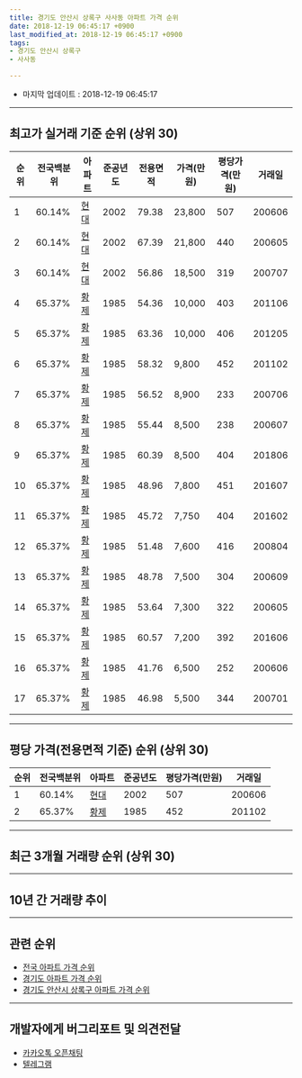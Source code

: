 ```yaml
---
title: 경기도 안산시 상록구 사사동 아파트 가격 순위
date: 2018-12-19 06:45:17 +0900
last_modified_at: 2018-12-19 06:45:17 +0900
tags:
- 경기도 안산시 상록구
- 사사동

---
```


* 마지막 업데이트 : 2018-12-19 06:45:17

---

## 최고가 실거래 기준 순위 (상위 30)


|순위|전국백분위|아파트|준공년도|전용면적|가격(만원)|평당가격(만원)|거래일|
|---|---|---|---|---|---|---|---|
|1|60.14%|[현대](https://search.naver.com/search.naver?query=%EA%B2%BD%EA%B8%B0%EB%8F%84+%EC%95%88%EC%82%B0%EC%8B%9C+%EC%83%81%EB%A1%9D%EA%B5%AC+%EC%82%AC%EC%82%AC%EB%8F%99+%ED%98%84%EB%8C%80)|2002|79.38|23,800|507|200606|
|2|60.14%|[현대](https://search.naver.com/search.naver?query=%EA%B2%BD%EA%B8%B0%EB%8F%84+%EC%95%88%EC%82%B0%EC%8B%9C+%EC%83%81%EB%A1%9D%EA%B5%AC+%EC%82%AC%EC%82%AC%EB%8F%99+%ED%98%84%EB%8C%80)|2002|67.39|21,800|440|200605|
|3|60.14%|[현대](https://search.naver.com/search.naver?query=%EA%B2%BD%EA%B8%B0%EB%8F%84+%EC%95%88%EC%82%B0%EC%8B%9C+%EC%83%81%EB%A1%9D%EA%B5%AC+%EC%82%AC%EC%82%AC%EB%8F%99+%ED%98%84%EB%8C%80)|2002|56.86|18,500|319|200707|
|4|65.37%|[황제](https://search.naver.com/search.naver?query=%EA%B2%BD%EA%B8%B0%EB%8F%84+%EC%95%88%EC%82%B0%EC%8B%9C+%EC%83%81%EB%A1%9D%EA%B5%AC+%EC%82%AC%EC%82%AC%EB%8F%99+%ED%99%A9%EC%A0%9C)|1985|54.36|10,000|403|201106|
|5|65.37%|[황제](https://search.naver.com/search.naver?query=%EA%B2%BD%EA%B8%B0%EB%8F%84+%EC%95%88%EC%82%B0%EC%8B%9C+%EC%83%81%EB%A1%9D%EA%B5%AC+%EC%82%AC%EC%82%AC%EB%8F%99+%ED%99%A9%EC%A0%9C)|1985|63.36|10,000|406|201205|
|6|65.37%|[황제](https://search.naver.com/search.naver?query=%EA%B2%BD%EA%B8%B0%EB%8F%84+%EC%95%88%EC%82%B0%EC%8B%9C+%EC%83%81%EB%A1%9D%EA%B5%AC+%EC%82%AC%EC%82%AC%EB%8F%99+%ED%99%A9%EC%A0%9C)|1985|58.32|9,800|452|201102|
|7|65.37%|[황제](https://search.naver.com/search.naver?query=%EA%B2%BD%EA%B8%B0%EB%8F%84+%EC%95%88%EC%82%B0%EC%8B%9C+%EC%83%81%EB%A1%9D%EA%B5%AC+%EC%82%AC%EC%82%AC%EB%8F%99+%ED%99%A9%EC%A0%9C)|1985|56.52|8,900|233|200706|
|8|65.37%|[황제](https://search.naver.com/search.naver?query=%EA%B2%BD%EA%B8%B0%EB%8F%84+%EC%95%88%EC%82%B0%EC%8B%9C+%EC%83%81%EB%A1%9D%EA%B5%AC+%EC%82%AC%EC%82%AC%EB%8F%99+%ED%99%A9%EC%A0%9C)|1985|55.44|8,500|238|200607|
|9|65.37%|[황제](https://search.naver.com/search.naver?query=%EA%B2%BD%EA%B8%B0%EB%8F%84+%EC%95%88%EC%82%B0%EC%8B%9C+%EC%83%81%EB%A1%9D%EA%B5%AC+%EC%82%AC%EC%82%AC%EB%8F%99+%ED%99%A9%EC%A0%9C)|1985|60.39|8,500|404|201806|
|10|65.37%|[황제](https://search.naver.com/search.naver?query=%EA%B2%BD%EA%B8%B0%EB%8F%84+%EC%95%88%EC%82%B0%EC%8B%9C+%EC%83%81%EB%A1%9D%EA%B5%AC+%EC%82%AC%EC%82%AC%EB%8F%99+%ED%99%A9%EC%A0%9C)|1985|48.96|7,800|451|201607|
|11|65.37%|[황제](https://search.naver.com/search.naver?query=%EA%B2%BD%EA%B8%B0%EB%8F%84+%EC%95%88%EC%82%B0%EC%8B%9C+%EC%83%81%EB%A1%9D%EA%B5%AC+%EC%82%AC%EC%82%AC%EB%8F%99+%ED%99%A9%EC%A0%9C)|1985|45.72|7,750|404|201602|
|12|65.37%|[황제](https://search.naver.com/search.naver?query=%EA%B2%BD%EA%B8%B0%EB%8F%84+%EC%95%88%EC%82%B0%EC%8B%9C+%EC%83%81%EB%A1%9D%EA%B5%AC+%EC%82%AC%EC%82%AC%EB%8F%99+%ED%99%A9%EC%A0%9C)|1985|51.48|7,600|416|200804|
|13|65.37%|[황제](https://search.naver.com/search.naver?query=%EA%B2%BD%EA%B8%B0%EB%8F%84+%EC%95%88%EC%82%B0%EC%8B%9C+%EC%83%81%EB%A1%9D%EA%B5%AC+%EC%82%AC%EC%82%AC%EB%8F%99+%ED%99%A9%EC%A0%9C)|1985|48.78|7,500|304|200609|
|14|65.37%|[황제](https://search.naver.com/search.naver?query=%EA%B2%BD%EA%B8%B0%EB%8F%84+%EC%95%88%EC%82%B0%EC%8B%9C+%EC%83%81%EB%A1%9D%EA%B5%AC+%EC%82%AC%EC%82%AC%EB%8F%99+%ED%99%A9%EC%A0%9C)|1985|53.64|7,300|322|200605|
|15|65.37%|[황제](https://search.naver.com/search.naver?query=%EA%B2%BD%EA%B8%B0%EB%8F%84+%EC%95%88%EC%82%B0%EC%8B%9C+%EC%83%81%EB%A1%9D%EA%B5%AC+%EC%82%AC%EC%82%AC%EB%8F%99+%ED%99%A9%EC%A0%9C)|1985|60.57|7,200|392|201606|
|16|65.37%|[황제](https://search.naver.com/search.naver?query=%EA%B2%BD%EA%B8%B0%EB%8F%84+%EC%95%88%EC%82%B0%EC%8B%9C+%EC%83%81%EB%A1%9D%EA%B5%AC+%EC%82%AC%EC%82%AC%EB%8F%99+%ED%99%A9%EC%A0%9C)|1985|41.76|6,500|252|200606|
|17|65.37%|[황제](https://search.naver.com/search.naver?query=%EA%B2%BD%EA%B8%B0%EB%8F%84+%EC%95%88%EC%82%B0%EC%8B%9C+%EC%83%81%EB%A1%9D%EA%B5%AC+%EC%82%AC%EC%82%AC%EB%8F%99+%ED%99%A9%EC%A0%9C)|1985|46.98|5,500|344|200701|


---

## 평당 가격(전용면적 기준) 순위 (상위 30)


|순위|전국백분위|아파트|준공년도|평당가격(만원)|거래일|
|---|---|---|---|---|---|
|1|60.14%|[현대](https://search.naver.com/search.naver?query=%EA%B2%BD%EA%B8%B0%EB%8F%84+%EC%95%88%EC%82%B0%EC%8B%9C+%EC%83%81%EB%A1%9D%EA%B5%AC+%EC%82%AC%EC%82%AC%EB%8F%99+%ED%98%84%EB%8C%80)|2002|507|200606|
|2|65.37%|[황제](https://search.naver.com/search.naver?query=%EA%B2%BD%EA%B8%B0%EB%8F%84+%EC%95%88%EC%82%B0%EC%8B%9C+%EC%83%81%EB%A1%9D%EA%B5%AC+%EC%82%AC%EC%82%AC%EB%8F%99+%ED%99%A9%EC%A0%9C)|1985|452|201102|


---

## 최근 3개월 거래량 순위 (상위 30)


<div style="width:100%;">
    <canvas id="deal_count_ranking" height="250"></canvas>
</div>


<script>
new Chart(document.getElementById("deal_count_ranking"), {
    type: 'horizontalBar',
    data: {
        labels: ['현대'],
        datasets: [{
            label: '실거래 수',
            data: [1],
            borderColor: "rgba(255, 0, 128, 1)",
            backgroundColor: "rgba(255, 0, 128, 0.5)",
            fill: false,
        }]
    },
    options: {
        responsive: true,
        title: {
            display: true,
            text: '최근 3개월 거래량 순위'
        },
        tooltips: {
            mode: 'index',
            intersect: false,
            callbacks: {
                title: function(tooltipItems, data) {
                    return "실거래 수:";
                },
                label: function(tooltipItem, data) {
                    return data.labels[tooltipItem.index] + ": " + tooltipItem.xLabel;
                }
            }
        },
        hover: {
            mode: 'nearest',
            intersect: true
        },
        scales: {
            xAxes: [{
                display: true,
                scaleLabel: {
                    display: true,
                    labelString: '실거래 수'
                },
                ticks: {
                    suggestedMin: 0,
                }
            }],
            yAxes: [{
                display: true,
                ticks: {
                    autoSkip: false,
                    callback: function(value, index, values) {
                        if (value.length > 15)
                            return value.substr(0, 13) + "...";
                        else
                            return value;
                    }
                },
                scaleLabel: {
                    display: false,
                }
            }]
        }
    }
});

</script>


---

## 10년 간 거래량 추이


<div style="width:100%;">
    <canvas id="deal_progress" height="250"></canvas>
</div>

<script>
new Chart(document.getElementById("deal_progress"), {
    type: 'line',
    data: {
        labels: ['200812','200901','200902','200903','200904','200905','200906','200907','200908','200909','200910','200911','200912','201001','201002','201003','201004','201005','201006','201007','201008','201009','201010','201011','201012','201101','201102','201103','201104','201105','201106','201107','201108','201109','201110','201111','201112','201201','201202','201203','201204','201205','201206','201207','201208','201209','201210','201211','201212','201301','201302','201303','201304','201305','201306','201307','201308','201309','201310','201311','201312','201401','201402','201403','201404','201405','201406','201407','201408','201409','201410','201411','201412','201501','201502','201503','201504','201505','201506','201507','201508','201509','201510','201511','201512','201601','201602','201603','201604','201605','201606','201607','201608','201609','201610','201611','201612','201701','201702','201703','201704','201705','201706','201707','201708','201709','201710','201711','201712','201801','201802','201803','201804','201805','201806','201807','201808','201809','201810','201811','201812'],
        datasets: [{
            label: '실거래 수',
            pointRadius: 1,
            data: [0, 0, 1, 0, 3, 2, 3, 7, 6, 8, 3, 6, 2, 3, 3, 11, 3, 5, 2, 4, 4, 6, 7, 8, 3, 2, 13, 5, 5, 3, 6, 2, 7, 3, 5, 2, 3, 5, 6, 3, 4, 4, 7, 2, 1, 2, 7, 2, 2, 0, 2, 3, 8, 7, 6, 4, 3, 5, 2, 4, 4, 1, 6, 9, 10, 1, 1, 6, 1, 7, 3, 2, 1, 8, 6, 6, 6, 6, 2, 6, 3, 1, 4, 3, 4, 1, 4, 2, 2, 5, 3, 6, 8, 3, 2, 2, 2, 3, 3, 4, 0, 4, 3, 2, 5, 2, 4, 4, 3, 2, 2, 3, 5, 2, 4, 2, 4, 1, 1, 0, 0],
            borderColor: "rgba(255, 201, 14, 1)",
            backgroundColor: "rgba(255, 201, 14, 0.5)",
            fill: true,
        }]
    },
    options: {
        responsive: true,
        title: {
            display: true,
            text: '10년간 거래량 추이'
        },
        tooltips: {
            mode: 'index',
            intersect: false,
        },
        hover: {
            mode: 'nearest',
            intersect: true
        },
        scales: {
            xAxes: [{
                display: true,
                scaleLabel: {
                    display: true,
                    labelString: '년/월'
                }
            }],
            yAxes: [{
                display: true,
                ticks: {
                    suggestedMin: 0,
                },
                scaleLabel: {
                    display: true,
                    labelString: '실거래 수'
                }
            }]
        }
    }
});

</script>


---

## 관련 순위

- [전국 아파트 가격 순위](https://inasie.github.io/apt-ranking/전국)
- [경기도 아파트 가격 순위](https://inasie.github.io/apt-ranking/경기도)
- [경기도 안산시 상록구 아파트 가격 순위](https://inasie.github.io/apt-ranking/경기도-안산시-상록구)


---

## 개발자에게 버그리포트 및 의견전달

- [카카오톡 오픈채팅](https://open.kakao.com/o/gLJUAP4)
- [텔레그램](https://t.me/inasie)


